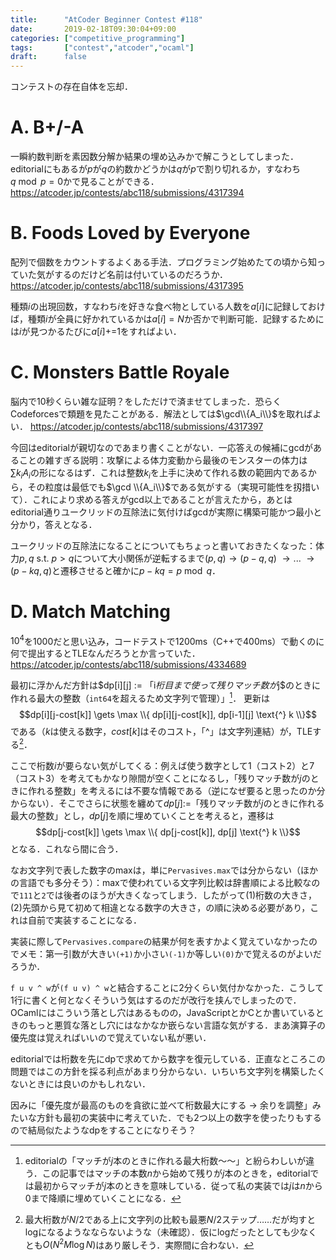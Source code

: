 ```yaml
---
title:      "AtCoder Beginner Contest #118"
date:       2019-02-18T09:30:04+09:00
categories: ["competitive_programming"]
tags:       ["contest","atcoder","ocaml"]
draft:      false
---
```


コンテストの存在自体を忘却．

# A. B+/-A

一瞬約数判断を素因数分解か結果の埋め込みかで解こうとしてしまった．editorialにもあるが$p$が$q$の約数かどうかは$q$が$p$で割り切れるか，すなわち$q \bmod p = 0$かで見ることができる． https://atcoder.jp/contests/abc118/submissions/4317394

# B. Foods Loved by Everyone

配列で個数をカウントするよくある手法．プログラミング始めたての頃から知っていた気がするのだけど名前は付いているのだろうか． https://atcoder.jp/contests/abc118/submissions/4317395

種類$i$の出現回数，すなわち$i$を好きな食べ物としている人数を$a[i]$に記録しておけば，種類$i$が全員に好かれているかは$a[i]=N$か否かで判断可能．記録するためには$i$が見つかるたびに$a[i]$+=$1$をすればよい．

# C. Monsters Battle Royale

脳内で10秒くらい雑な証明？をしただけで済ませてしまった．恐らくCodeforcesで類題を見たことがある．解法としては$\gcd\\{A_i\\}$を取ればよい． https://atcoder.jp/contests/abc118/submissions/4317397

今回はeditorialが親切なのであまり書くことがない．一応答えの候補にgcdがあることの雑すぎる説明：攻撃による体力変動から最後のモンスターの体力は$\sum k _i A_i$の形になるはず．これは整数$k_i$を上手に決めて作れる数の範囲内であるから，その粒度は最低でも$\gcd \\{A_i\\}$である気がする（実現可能性を扨措いて）．これにより求める答えがgcd以上であることが言えたから，あとはeditorial通りユークリッドの互除法に気付けばgcdが実際に構築可能かつ最小と分かり，答えとなる．

ユークリッドの互除法になることについてもちょっと書いておきたくなった：体力$p,q \mbox{ s.t. } p \gt q$について大小関係が逆転するまで$(p,q) \to (p-q,q)$ $\to ...$ $\to (p-kq,q)$と遷移させると確かに$p-kq = p \bmod q$．

# D. Match Matching

$10^4$を$1000$だと思い込み，コードテストで1200ms（C++で400ms）で動くのに何で提出するとTLEなんだろうとか言っていた． https://atcoder.jp/contests/abc118/submissions/4334689

最初に浮かんだ方針は$dp[i][j] := $「$i$桁目まで使って残りマッチ数が$j$のときに作れる最大の整数（`int64`を超えるため文字列で管理）」[^dord]．
更新は
$$dp[i][j-cost[k]] \gets \max \\{ dp[i][j-cost[k]], dp[i-1][j] \text{^} k \\}$$
である（$k$は使える数字，$cost[k]$はそのコスト，「$\text{^}$」は文字列連結）が，TLEする[^dtle]．

[^dtle]:
	最大桁数が$N/2$である上に文字列の比較も最悪$N/2$ステップ……だが均すとlogになるようなならないような（未確認）．仮にlogだったとしても少なくとも$O(N^2 M \log N)$はあり厳しそう．実際間に合わない．

ここで桁数$i$が要らない気がしてくる：例えば使う数字として$1$（コスト$2$）と$7$（コスト$3$）を考えてもかなり隙間が空くことになるし，「残りマッチ数が$j$のときに作れる整数」を考えるには不要な情報である（逆になぜ要ると思ったのか分からない）．そこでさらに状態を纏めて$dp[j] :=$「残りマッチ数が$j$のときに作れる最大の整数」とし，$dp[j]$を順に埋めていくことを考えると，遷移は
$$dp[j-cost[k]] \gets \max \\{ dp[j-cost[k]], dp[j] \text{^} k \\}$$
となる．これなら間に合う．

なお文字列で表した数字のmaxは，単に`Pervasives.max`では分からない（ほかの言語でも多分そう）：maxで使われている文字列比較は辞書順による比較なので`111`と`2`では後者のほうが大きくなってしまう．したがって(1)桁数の大きさ，(2)先頭から見て初めて相違となる数字の大きさ，の順に決める必要があり，これは自前で実装することになる．

実装に際して`Pervasives.compare`の結果が何を表すかよく覚えていなかったのでメモ：第一引数が大きい`(+1)`か小さい`(-1)`か等しい`(0)`かで覚えるのがよいだろうか．

`f u v ^ w`が`(f u v) ^ w`と結合することに2分くらい気付かなかった．こうして1行に書くと何となくそういう気はするのだが改行を挟んでしまったので．OCamlにはこういう落とし穴はあるものの，JavaScriptとかCとか書いているときのもっと悪質な落とし穴にはなかなか嵌らない言語な気がする．まあ演算子の優先度は覚えればいいので覚えていない私が悪い．

[^dord]: editorialの「マッチが$j$本のときに作れる最大桁数～～」と紛らわしいが違う．この記事ではマッチの本数$n$から始めて残りが$j$本のときを，editorialでは最初からマッチが$j$本のときを意味している．従って私の実装では$j$は$n$から$0$まで降順に埋めていくことになる．

editorialでは桁数を先にdpで求めてから数字を復元している．正直なところこの問題ではこの方針を採る利点があまり分からない．いちいち文字列を構築したくないときには良いのかもしれない．

因みに「優先度が最高のものを貪欲に並べて桁数最大にする → 余りを調整」みたいな方針も最初の実装中に考えていた．でも2つ以上の数字を使ったりもするので結局似たようなdpをすることになりそう？







